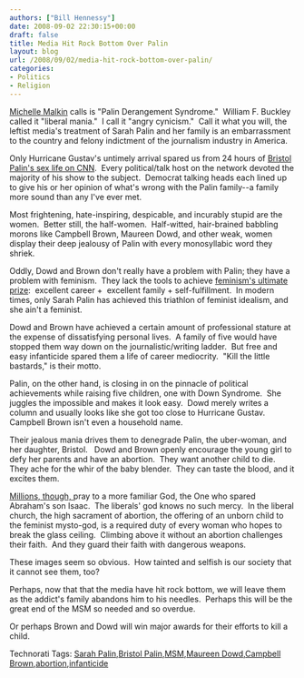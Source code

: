 ```yaml
---
authors: ["Bill Hennessy"]
date: 2008-09-02 22:30:15+00:00
draft: false
title: Media Hit Rock Bottom Over Palin
layout: blog
url: /2008/09/02/media-hit-rock-bottom-over-palin/
categories:
- Politics
- Religion
---
```


[Michelle Malkin](https://michellemalkin.com/2008/09/02/selective-sympathy-for-moms-in-public-office/) calls is "Palin Derangement Syndrome."  William F. Buckley called it "liberal mania."  I call it "angry cynicism."  Call it what you will, the leftist media's treatment of Sarah Palin and her family is an embarrassment to the country and felony indictment of the journalism industry in America.

Only Hurricane Gustav's untimely arrival spared us from 24 hours of [Bristol Palin's sex life on CNN](https://hennessysview.com/wp-admin/post.php?action=edit&post=8751).  Every political/talk host on the network devoted the majority of his show to the subject.  Democrat talking heads each lined up to give his or her opinion of what's wrong with the Palin family--a family more sound than any I've ever met.  

Most frightening, hate-inspiring, despicable, and incurably stupid are the women.  Better still, the half-women.  Half-witted, hair-brained babbling morons like Campbell Brown, Maureen Dowd, and other weak, women display their deep jealousy of Palin with every monosyllabic word they shriek.

Oddly, Dowd and Brown don't really have a problem with Palin; they have a problem with feminism.  They lack the tools to achieve [feminism's ultimate prize](https://politicalticker.blogs.cnn.com/):  excellent career +  excellent family + self-fulfillment.  In modern times, only Sarah Palin has achieved this triathlon of feminist idealism, and she ain't a feminist.

Dowd and Brown have achieved a certain amount of professional stature at the expense of dissatisfying personal lives.  A family of five would have stopped them way down on the journalistic/writing ladder.  But free and easy infanticide spared them a life of career mediocrity.  "Kill the little bastards," is their motto.

Palin, on the other hand, is closing in on the pinnacle of political achievements while raising five children, one with Down Syndrome.  She juggles the impossible and makes it look easy.  Dowd merely writes a column and usually looks like she got too close to Hurricane Gustav.  Campbell Brown isn't even a household name.

Their jealous mania drives them to denegrade Palin, the uber-woman, and her daughter, Bristol.   Dowd and Brown openly encourage the young girl to defy her parents and have an abortion.  They want another child to die.  They ache for the whir of the baby blender.  They can taste the blood, and it excites them.

[Millions, though, ](https://wizbangblog.com/content/2008/09/02/i-will-not-back-down-from-my-support-for-sarah-palin.php)pray to a more familiar God, the One who spared Abraham's son Isaac.  The liberals' god knows no such mercy.  In the liberal church, the high sacrament of abortion, the offering of an unborn child to the feminist mysto-god, is a required duty of every woman who hopes to break the glass ceiling.  Climbing above it without an abortion challenges their faith.  And they guard their faith with dangerous weapons. 

These images seem so obvious.  How tainted and selfish is our society that it cannot see them, too? 

Perhaps, now that that the media have hit rock bottom, we will leave them as the addict's family abandons him to his needles.  Perhaps this will be the great end of the MSM so needed and so overdue. 

Or perhaps Brown and Dowd will win major awards for their efforts to kill a child.


Technorati Tags: [Sarah Palin](https://technorati.com/tags/Sarah%20Palin),[Bristol Palin](https://technorati.com/tags/Bristol%20Palin),[MSM](https://technorati.com/tags/MSM),[Maureen Dowd](https://technorati.com/tags/Maureen%20Dowd),[Campbell Brown](https://technorati.com/tags/Campbell%20Brown),[abortion](https://technorati.com/tags/abortion),[infanticide](https://technorati.com/tags/infanticide)
